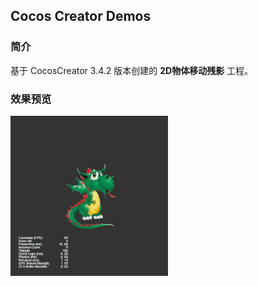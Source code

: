 ## Cocos Creator Demos

### 简介
基于 CocosCreator 3.4.2 版本创建的 **2D物体移动残影** 工程。

### 效果预览
![image](../../gif/202201/2022012051.gif)